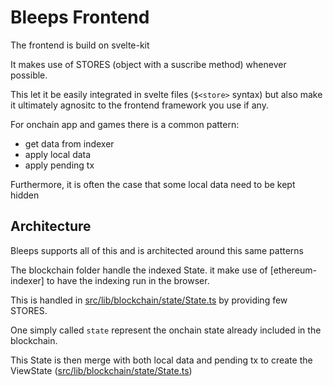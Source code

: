 # Bleeps Frontend

The frontend is build on svelte-kit

It makes use of STORES (object with a suscribe method) whenever possible.

This let it be easily integrated in svelte files (`$<store>` syntax) but also make it ultimately agnositc to the frontend framework you use if any.

For onchain app and games there is a common pattern:

- get data from indexer
- apply local data
- apply pending tx

Furthermore, it is often the case that some local data need to be kept hidden

## Architecture

Bleeps supports all of this and is architected around this same patterns

The blockchain folder handle the indexed State. it make use of [ethereum-indexer] to have the indexing run in the browser.

This is handled in [src/lib/blockchain/state/State.ts](src/lib/blockchain/state/State.ts) by providing few STORES.

One simply called `state` represent the onchain state already included in the blockchain.

This State is then merge with both local data and pending tx to create the ViewState ([src/lib/blockchain/state/State.ts](src/lib/blockchain/state/State.ts))
